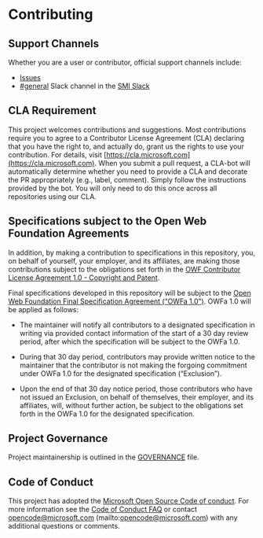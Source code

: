 # Contributing

## Support Channels

Whether you are a user or contributor, official support channels include:

- [Issues](https://github.com/deislabs/smi-spec/issues)
- [#general](https://smi-spec.slack.com/archives/CJJF5M5NK) Slack channel in the [SMI Slack](https://smi-spec.slack.com)

## CLA Requirement

This project welcomes contributions and suggestions. Most contributions require
you to agree to a Contributor License Agreement (CLA) declaring that you have
the right to, and actually do, grant us the rights to use your contribution. For
details, visit [https://cla.microsoft.com](https://cla.microsoft.com). When you
submit a pull request, a CLA-bot will automatically determine whether you need
to provide a CLA and decorate the PR appropriately (e.g., label, comment).
Simply follow the instructions provided by the bot. You will only need to do
this once across all repositories using our CLA.

## Specifications subject to the Open Web Foundation Agreements

In addition, by making a contribution to specifications in this repository, you,
on behalf of yourself, your employer, and its affiliates, are making those
contributions subject to the obligations set forth in the [OWF Contributor
License Agreement 1.0 - Copyright and
Patent](http://www.openwebfoundation.org/legal/the-owf-1-0-agreements/owf-contributor-license-agreement-1-0---copyright-and-patent).

Final specifications developed in this repository will be subject to the [Open
Web Foundation Final Specification Agreement (“OWFa
1.0”)](http://www.openwebfoundation.org/legal/the-owf-1-0-agreements/owfa-1-00).
OWFa 1.0 will be applied as follows:

- The maintainer will notify all contributors to a designated specification in
  writing via provided contact information of the start of a 30 day review
  period, after which the specification will be subject to the OWFa 1.0.

- During that 30 day period, contributors may provide written notice to the
  maintainer that the contributor is not making the forgoing commitment under
  OWFa 1.0 for the designated specification (“Exclusion”).

- Upon the end of that 30 day notice period, those contributors who have not
  issued an Exclusion, on behalf of themselves, their employer, and its
  affiliates, will, without further action, be subject to the obligations set
  forth in the OWFa 1.0 for the designated specification.

## Project Governance

Project maintainership is outlined in the [GOVERNANCE](GOVERNANCE.md) file.

## Code of Conduct

This project has adopted the [Microsoft Open Source Code of
conduct](https://opensource.microsoft.com/codeofconduct/). For more information
see the [Code of Conduct
FAQ](https://opensource.microsoft.com/codeofconduct/faq/) or contact
opencode@microsoft.com (mailto:opencode@microsoft.com) with any additional
questions or comments.

